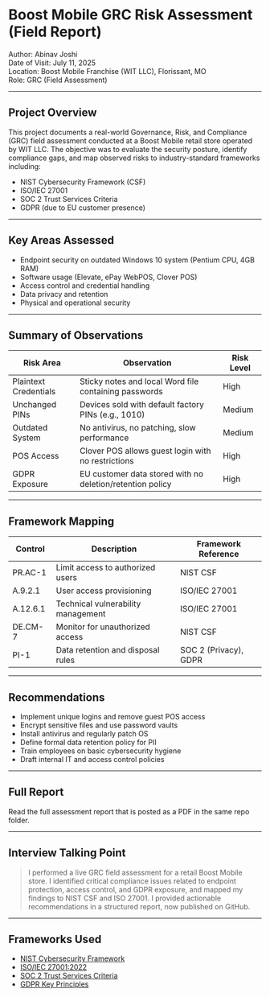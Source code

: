 # Boost Mobile GRC Risk Assessment (Field Report)

Author: Abinav Joshi  
Date of Visit: July 11, 2025  
Location: Boost Mobile Franchise (WIT LLC), Florissant, MO  
Role: GRC (Field Assessment)

---

##  Project Overview

This project documents a real-world Governance, Risk, and Compliance (GRC) field assessment conducted at a Boost Mobile retail store operated by WIT LLC. The objective was to evaluate the security posture, identify compliance gaps, and map observed risks to industry-standard frameworks including:

- NIST Cybersecurity Framework (CSF)
- ISO/IEC 27001
- SOC 2 Trust Services Criteria
- GDPR (due to EU customer presence)

---

## Key Areas Assessed

- Endpoint security on outdated Windows 10 system (Pentium CPU, 4GB RAM)
- Software usage (Elevate, ePay WebPOS, Clover POS)
- Access control and credential handling
- Data privacy and retention
- Physical and operational security

---

## Summary of Observations

| Risk Area            | Observation                                                           | Risk Level |
|----------------------|------------------------------------------------------------------------|------------|
| Plaintext Credentials| Sticky notes and local Word file containing passwords                | High       |
| Unchanged PINs       | Devices sold with default factory PINs (e.g., 1010)                   | Medium     |
| Outdated System      | No antivirus, no patching, slow performance                           | Medium     |
| POS Access           | Clover POS allows guest login with no restrictions                    | High       |
| GDPR Exposure        | EU customer data stored with no deletion/retention policy             | High       |

---

## Framework Mapping

| Control | Description                                  | Framework Reference          |
|---------|----------------------------------------------|------------------------------|
| PR.AC-1 | Limit access to authorized users             | NIST CSF                     |
| A.9.2.1 | User access provisioning                     | ISO/IEC 27001                |
| A.12.6.1| Technical vulnerability management           | ISO/IEC 27001                |
| DE.CM-7 | Monitor for unauthorized access              | NIST CSF                     |
| PI-1    | Data retention and disposal rules            | SOC 2 (Privacy), GDPR        |

---

##  Recommendations

- Implement unique logins and remove guest POS access  
- Encrypt sensitive files and use password vaults  
- Install antivirus and regularly patch OS  
- Define formal data retention policy for PII  
- Train employees on basic cybersecurity hygiene  
- Draft internal IT and access control policies

---

## Full Report

Read the full assessment report that is posted as a PDF in the same repo folder.

---

## Interview Talking Point

> I performed a live GRC field assessment for a retail Boost Mobile store. I identified critical compliance issues related to endpoint protection, access control, and GDPR exposure, and mapped my findings to NIST CSF and ISO 27001. I provided actionable recommendations in a structured report, now published on GitHub.

---

##  Frameworks Used

- [NIST Cybersecurity Framework](https://www.nist.gov/cyberframework)
- [ISO/IEC 27001:2022](https://www.iso.org/isoiec-27001-information-security.html)
- [SOC 2 Trust Services Criteria](https://www.aicpa.org/resources/article/trust-services-criteria)
- [GDPR Key Principles](https://gdpr.eu)

